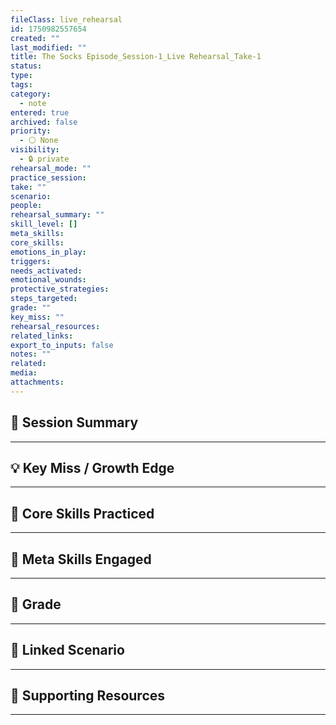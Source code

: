 ```yaml
---
fileClass: live_rehearsal
id: 1750982557654
created: ""
last_modified: ""
title: The Socks Episode_Session-1_Live Rehearsal_Take-1
status: 
type: 
tags: 
category:
  - note
entered: true
archived: false
priority:
  - ⚪ None
visibility:
  - 🔒 private
rehearsal_mode: ""
practice_session: 
take: ""
scenario: 
people: 
rehearsal_summary: ""
skill_level: []
meta_skills: 
core_skills: 
emotions_in_play: 
triggers: 
needs_activated: 
emotional_wounds: 
protective_strategies: 
steps_targeted: 
grade: ""
key_miss: ""
rehearsal_resources: 
related_links: 
export_to_inputs: false
notes: ""
related: 
media: 
attachments:
---
```


## 📝 Session Summary  
---  


## 💡 Key Miss / Growth Edge  
---  


## 🧠 Core Skills Practiced  
---  

  
## 🧭 Meta Skills Engaged  
---  


## 🎯 Grade  
---  


## 📎 Linked Scenario  
---  


## 🔗 Supporting Resources  
---  


